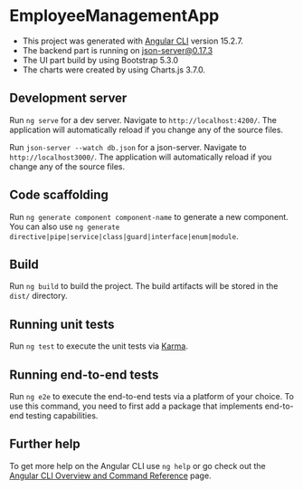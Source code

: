 # EmployeeManagementApp

- This project was generated with [Angular CLI](https://github.com/angular/angular-cli) version 15.2.7.
- The backend part is running on json-server@0.17.3
- The UI part build by using Bootstrap 5.3.0
- The charts were created by using Charts.js 3.7.0.

## Development server

Run `ng serve` for a dev server. Navigate to `http://localhost:4200/`. The application will automatically reload if you change any of the source files.

Run `json-server --watch db.json` for a json-server. Navigate to `http://localhost3000/`. The application will automatically reload if you change any of the source files.

## Code scaffolding

Run `ng generate component component-name` to generate a new component. You can also use `ng generate directive|pipe|service|class|guard|interface|enum|module`.

## Build

Run `ng build` to build the project. The build artifacts will be stored in the `dist/` directory.

## Running unit tests

Run `ng test` to execute the unit tests via [Karma](https://karma-runner.github.io).

## Running end-to-end tests

Run `ng e2e` to execute the end-to-end tests via a platform of your choice. To use this command, you need to first add a package that implements end-to-end testing capabilities.

## Further help

To get more help on the Angular CLI use `ng help` or go check out the [Angular CLI Overview and Command Reference](https://angular.io/cli) page.
